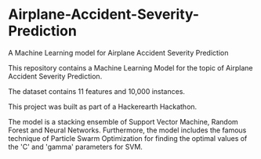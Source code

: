 # Airplane-Accident-Severity-Prediction
A Machine Learning model for Airplane Accident Severity Prediction

This repository contains a Machine Learning Model for the topic of Airplane Accident Severity Prediction.

The dataset contains 11 features and 10,000 instances.

This project was built as part of a Hackerearth Hackathon. 

The model is a stacking ensemble of Support Vector Machine, Random Forest and Neural Networks. Furthermore, the model includes the famous technique of Particle Swarm Optimization for finding the optimal values of the 'C' and 'gamma' parameters for SVM. 
